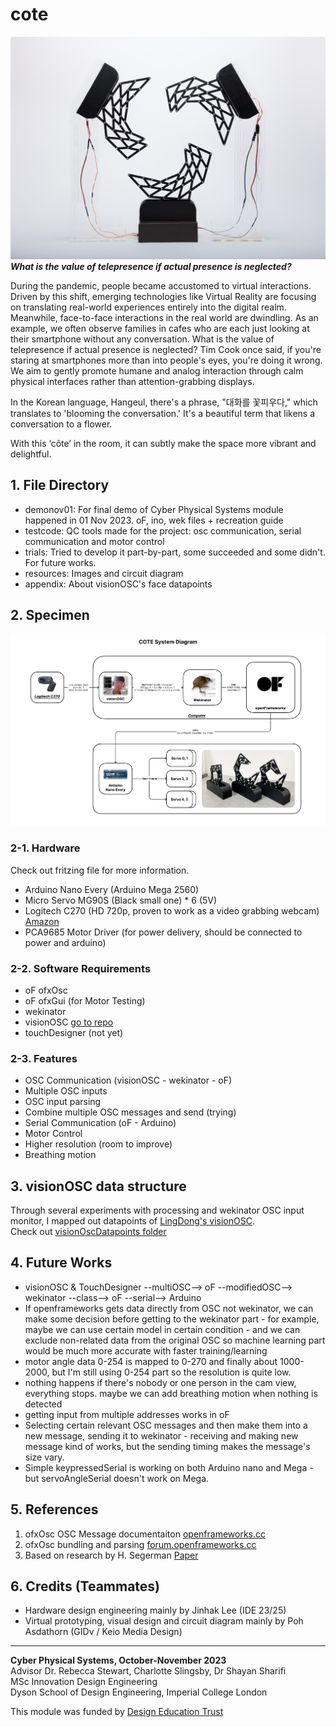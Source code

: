 # cote
![Image](resources/hero.jpeg)
**_What is the value of telepresence if actual presence is neglected?_**  
  
During the pandemic, people became accustomed to virtual interactions. Driven by this shift, emerging technologies like Virtual Reality are focusing on translating real-world experiences entirely into the digital realm. Meanwhile, face-to-face interactions in the real world are dwindling. As an example, we often observe families in cafes who are each just looking at their smartphone without any conversation. What is the value of telepresence if actual presence is neglected? Tim Cook once said, if you're staring at smartphones more than into people's eyes, you're doing it wrong. We aim to gently promote humane and analog interaction through calm physical interfaces rather than attention-grabbing displays.  
  
In the Korean language, Hangeul, there's a phrase, "대화를 꽃피우다," which translates to 'blooming the conversation.' It's a beautiful term that likens a conversation to a flower.
  
With this ‘côte’ in the room, it can subtly make the space more vibrant and delightful.
## 1. File Directory
- demonov01: For final demo of Cyber Physical Systems module happened in 01 Nov 2023. oF, ino, wek files + recreation guide
- testcode: QC tools made for the project: osc communication, serial communication and motor control
- trials: Tried to develop it part-by-part, some succeeded and some didn't. For future works.
- resources: Images and circuit diagram
- appendix: About visionOSC's face datapoints
## 2. Specimen
![Image](resources/sysdia.png)
### 2-1. Hardware
Check out fritzing file for more information.
- Arduino Nano Every (Arduino Mega 2560)
- Micro Servo MG90S (Black small one) * 6 (5V)
- Logitech C270 (HD 720p, proven to work as a video grabbing webcam) [Amazon](https://www.amazon.co.uk/dp/B01BGBJ8Y0?psc=1&ref=ppx_yo2ov_dt_b_product_details)
- PCA9685 Motor Driver (for power delivery, should be connected to power and arduino)
### 2-2. Software Requirements
- oF ofxOsc
- oF ofxGui (for Motor Testing)
- wekinator
- visionOSC [go to repo](https://github.com/LingDong-/VisionOSC)
- touchDesigner (not yet)
### 2-3. Features
- OSC Communication (visionOSC - wekinator - oF)
- Multiple OSC inputs
- OSC input parsing
- Combine multiple OSC messages and send (trying)
- Serial Communication (oF - Arduino)
- Motor Control
- Higher resolution (room to improve)
- Breathing motion
## 3. visionOSC data structure
Through several experiments with processing and wekinator OSC input monitor, I mapped out datapoints of [LingDong's visionOSC](https://github.com/LingDong-/VisionOSC).  
Check out [visionOscDatapoints folder](https://github.com/chanulee/cote-bloom/tree/main/appendix/visionOscDatapoints)
## 4. Future Works
- visionOSC & TouchDesigner --multiOSC--> oF --modifiedOSC--> wekinator --class--> oF --serial--> Arduino
- If openframeworks gets data directly from OSC not wekinator, we can make some decision before getting to the wekinator part - for example, maybe we can use certain model in certain condition - and we can exclude non-related data from the original OSC so machine learning part would be much more accurate with faster training/learning
- motor angle data 0-254 is mapped to 0-270 and finally about 1000-2000, but I'm still using 0-254 part so the resolution is quite low.
- nothing happens if there's nobody or one person in the cam view, everything stops. maybe we can add breathing motion when nothing is detected
- getting input from multiple addresses works in oF
- Selecting certain relevant OSC messages and then make them into a new message, sending it to wekinator - receiving and making new message kind of works, but the sending timing makes the message's size vary.
- Simple keypressedSerial is working on both Arduino nano and Mega - but servoAngleSerial doesn't work on Mega.
## 5. References
1. ofxOsc OSC Message documentaiton [openframeworks.cc](https://openframeworks.cc/documentation/ofxOsc/ofxOscMessage/)
2. ofxOsc bundling and parsing [forum.openframeworks.cc](https://forum.openframeworks.cc/t/osc-bundle-help/15404)
3. Based on research by H. Segerman [Paper](https://archive.bridgesmathart.org/2022/bridges2022-313.pdf)
## 6. Credits (Teammates)
- Hardware design engineering mainly by Jinhak Lee (IDE 23/25)
- Virtual prototyping, visual design and circuit diagram mainly by Poh Asdathorn (GIDv / Keio Media Design)
---
**Cyber Physical Systems, October-November 2023**    
Advisor Dr. Rebecca Stewart, Charlotte Slingsby, Dr Shayan Sharifi   
MSc Innovation Design Engineering   
Dyson School of Design Engineering, Imperial College London  
  
This module was funded by [Design Education Trust](https://www.designeducationtrust.org.uk/)
